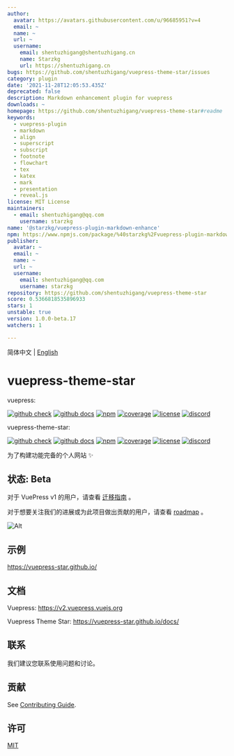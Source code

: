 ```yaml
---
author:
  avatar: https://avatars.githubusercontent.com/u/96685951?v=4
  email: ~
  name: ~
  url: ~
  username:
    email: shentuzhigang@shentuzhigang.cn
    name: Starzkg
    url: https://shentuzhigang.cn
bugs: https://github.com/shentuzhigang/vuepress-theme-star/issues
category: plugin
date: '2021-11-28T12:05:53.435Z'
deprecated: false
description: Markdown enhancement plugin for vuepress
downloads: ~
homepage: https://github.com/shentuzhigang/vuepress-theme-star#readme
keywords:
  - vuepress-plugin
  - markdown
  - align
  - superscript
  - subscript
  - footnote
  - flowchart
  - tex
  - katex
  - mark
  - presentation
  - reveal.js
license: MIT License
maintainers:
  - email: shentuzhigang@qq.com
    username: starzkg
name: '@starzkg/vuepress-plugin-markdown-enhance'
npm: https://www.npmjs.com/package/%40starzkg%2Fvuepress-plugin-markdown-enhance
publisher:
  avatar: ~
  email: ~
  name: ~
  url: ~
  username:
    email: shentuzhigang@qq.com
    username: starzkg
repository: https://github.com/shentuzhigang/vuepress-theme-star
score: 0.5366818535896933
stars: 1
unstable: true
version: 1.0.0-beta.17
watchers: 1

---
```



简体中文 | [English](README.en.md)

# vuepress-theme-star

vuepress:

[![github check](https://github.com/vuepress/vuepress-next/workflows/check/badge.svg)](https://github.com/vuepress/vuepress-next/actions?query=workflow%3Acheck)
[![github docs](https://github.com/vuepress/vuepress-next/workflows/docs/badge.svg)](https://github.com/vuepress/vuepress-next/actions?query=workflow%3Adocs)
[![npm](https://badgen.net/npm/v/vuepress/next)](https://www.npmjs.com/package/vuepress)
[![coverage](https://coveralls.io/repos/github/vuepress/vuepress-next/badge.svg?branch=main)](https://coveralls.io/github/vuepress/vuepress-next?branch=main)
[![license](https://badgen.net/github/license/vuepress/vuepress-next)](https://github.com/vuepress/vuepress-next/blob/main/LICENSE)
[![discord](https://badgen.net/discord/online-members/ptFjefy6H5?icon=discord&label=discord)](https://discord.gg/ptFjefy6H5)

vuepress-theme-star:

[![github check](https://github.com/vuepress-star/vuepress-theme-star/workflows/check/badge.svg)](https://github.com/vuepress-star/vuepress-theme-star/actions?query=workflow%3Acheck)
[![github docs](https://github.com/vuepress-star/vuepress-theme-star/workflows/docs/badge.svg)](https://github.com/vuepress-star/vuepress-theme-star/actions?query=workflow%3Adocs)
[![npm](https://badgen.net/npm/v/@starzkg/vuepress-theme-star/beta)](https://www.npmjs.com/package/@starzkg/vuepress-theme-star)
[![coverage](https://coveralls.io/repos/github/vuepress-star/vuepress-theme-star/badge.svg?branch=main)](https://coveralls.io/github/vuepress-star/vuepress-theme-star?branch=main)
[![license](https://badgen.net/github/license/vuepress-star/vuepress-theme-star)](https://github.com/vuepress-star/vuepress-theme-star/blob/main/LICENSE)
[![discord](https://badgen.net/discord/online-members/ptFjefy6H5?icon=discord&label=discord)](https://discord.gg/ptFjefy6H5)

为了构建功能完备的个人网站 ✨

## 状态: Beta

对于 VuePress v1 的用户，请查看 [迁移指南](https://v2.vuepress.vuejs.org/guide/migration.html) 。

对于想要关注我们的进展或为此项目做出贡献的用户，请查看 [roadmap](https://github.com/vuepress/vuepress-next/discussions/68) 。

![Alt](https://repobeats.axiom.co/api/embed/2827b1222a806940ade242aea985f0008bf8a7de.svg "Repobeats analytics image")

## 示例

https://vuepress-star.github.io/

## 文档

Vuepress: https://v2.vuepress.vuejs.org

Vuepress Theme Star: https://vuepress-star.github.io/docs/

## 联系

我们建议您联系使用问题和讨论。

## 贡献

See [Contributing Guide](https://github.com/vuepress-star/vuepress-theme-star/blob/main/docs/contributing.md).

## 许可

[MIT](https://github.com/vuepress-star/vuepress-theme-star/blob/main/LICENSE)
